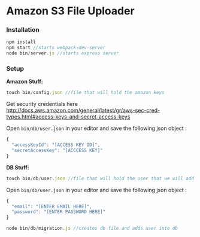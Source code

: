 # **Amazon S3 File Uploader**

### **Installation**
```javascript
npm install
npm start //starts webpack-dev-server
node bin/server.js //starts express server
```

### **Setup**

**Amazon Stuff:**
```javascript
touch bin/config.json //file that will hold the amazon keys
```
Get security credentials here http://docs.aws.amazon.com/general/latest/gr/aws-sec-cred-types.html#access-keys-and-secret-access-keys

 Open  `bin/db/user.json` in your editor and save the following json object :
```javascript
{
  "accessKeyId": "[ACCESS KEY ID]",
  "secretAccessKey": "[ACCCESS KEY]"
}

```

**DB Stuff:**

```javascript
touch bin/db/user.json //file that will hold the user that we will add to the db later
```
 Open  `bin/db/user.json` in your editor and save the following json object :
```javascript
{
  "email": "[ENTER EMAIL HERE]",
  "password": "[ENTER PASSWORD HERE]"
}
```
```javascript
node bin/db/migration.js //creates db file and adds user into db
```
